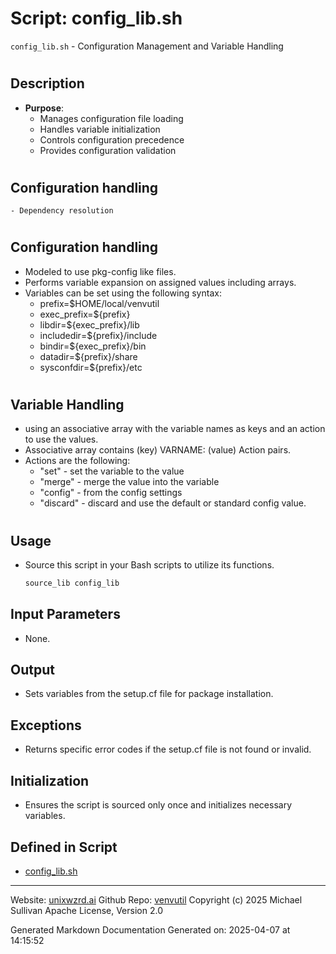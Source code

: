 # Script: config_lib.sh
`config_lib.sh` - Configuration Management and Variable Handling
#
## Description
- **Purpose**:
  - Manages configuration file loading
  - Handles variable initialization
  - Controls configuration precedence
  - Provides configuration validation
#
 ##  Configuration handling
    - Dependency resolution
#
 ##  Configuration handling
 - Modeled to use pkg-config like files.
 - Performs variable expansion on assigned values including arrays.
 - Variables can be set using the following syntax:
   - prefix=$HOME/local/venvutil
   - exec_prefix=${prefix}
   - libdir=${exec_prefix}/lib
   - includedir=${prefix}/include
   - bindir=${exec_prefix}/bin
   - datadir=${prefix}/share
   - sysconfdir=${prefix}/etc
#
 ## Variable Handling
 - using an associative array with the variable names as keys and an action to use the values.
 - Associative array contains (key) VARNAME: (value) Action pairs.
 - Actions are the following:
   - "set" - set the variable to the value
   - "merge" - merge the value into the variable
   - "config" - from the config settings
   - "discard" - discard and use the default or standard config value.
#
## Usage
- Source this script in your Bash scripts to utilize its functions.
  ```bash
  source_lib config_lib
  ```
## Input Parameters
  - None.
## Output
  - Sets variables from the setup.cf file for package installation.
## Exceptions
  - Returns specific error codes if the setup.cf file is not found or invalid.
## Initialization
  - Ensures the script is sourced only once and initializes necessary variables.



## Defined in Script

* [config_lib.sh](../config_lib_sh.md)
---

Website: [unixwzrd.ai](https://unixwzrd.ai)
Github Repo: [venvutil](https://github.com/unixwzrd/venvutil)
Copyright (c) 2025 Michael Sullivan
Apache License, Version 2.0

Generated Markdown Documentation
Generated on: 2025-04-07 at 14:15:52
